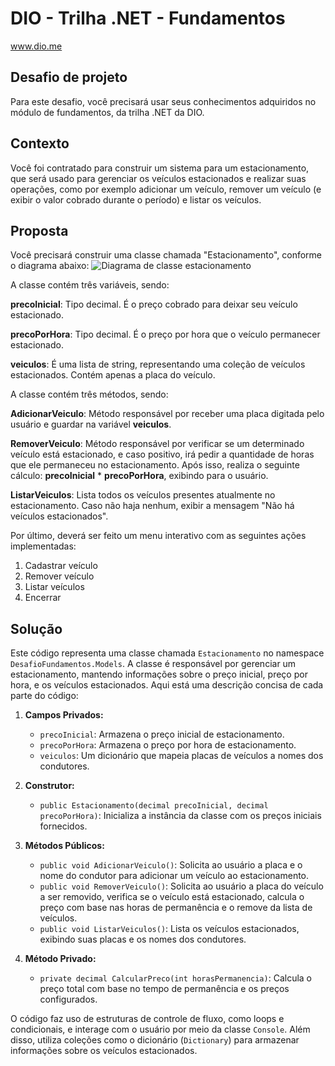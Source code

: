 # DIO - Trilha .NET - Fundamentos
www.dio.me

## Desafio de projeto
Para este desafio, você precisará usar seus conhecimentos adquiridos no módulo de fundamentos, da trilha .NET da DIO.

## Contexto
Você foi contratado para construir um sistema para um estacionamento, que será usado para gerenciar os veículos estacionados e realizar suas operações, como por exemplo adicionar um veículo, remover um veículo (e exibir o valor cobrado durante o período) e listar os veículos.

## Proposta
Você precisará construir uma classe chamada "Estacionamento", conforme o diagrama abaixo:
![Diagrama de classe estacionamento](diagrama_classe_estacionamento.png)

A classe contém três variáveis, sendo:

**precoInicial**: Tipo decimal. É o preço cobrado para deixar seu veículo estacionado.

**precoPorHora**: Tipo decimal. É o preço por hora que o veículo permanecer estacionado.

**veiculos**: É uma lista de string, representando uma coleção de veículos estacionados. Contém apenas a placa do veículo.

A classe contém três métodos, sendo:

**AdicionarVeiculo**: Método responsável por receber uma placa digitada pelo usuário e guardar na variável **veiculos**.

**RemoverVeiculo**: Método responsável por verificar se um determinado veículo está estacionado, e caso positivo, irá pedir a quantidade de horas que ele permaneceu no estacionamento. Após isso, realiza o seguinte cálculo: **precoInicial** * **precoPorHora**, exibindo para o usuário.

**ListarVeiculos**: Lista todos os veículos presentes atualmente no estacionamento. Caso não haja nenhum, exibir a mensagem "Não há veículos estacionados".

Por último, deverá ser feito um menu interativo com as seguintes ações implementadas:
1. Cadastrar veículo
2. Remover veículo
3. Listar veículos
4. Encerrar


## Solução
Este código representa uma classe chamada `Estacionamento` no namespace `DesafioFundamentos.Models`. A classe é responsável por gerenciar um estacionamento, mantendo informações sobre o preço inicial, preço por hora, e os veículos estacionados. Aqui está uma descrição concisa de cada parte do código:

1. **Campos Privados:**
   - `precoInicial`: Armazena o preço inicial de estacionamento.
   - `precoPorHora`: Armazena o preço por hora de estacionamento.
   - `veiculos`: Um dicionário que mapeia placas de veículos a nomes dos condutores.

2. **Construtor:**
   - `public Estacionamento(decimal precoInicial, decimal precoPorHora)`: Inicializa a instância da classe com os preços iniciais fornecidos.

3. **Métodos Públicos:**
   - `public void AdicionarVeiculo()`: Solicita ao usuário a placa e o nome do condutor para adicionar um veículo ao estacionamento.
   - `public void RemoverVeiculo()`: Solicita ao usuário a placa do veículo a ser removido, verifica se o veículo está estacionado, calcula o preço com base nas horas de permanência e o remove da lista de veículos.
   - `public void ListarVeiculos()`: Lista os veículos estacionados, exibindo suas placas e os nomes dos condutores.

4. **Método Privado:**
   - `private decimal CalcularPreco(int horasPermanencia)`: Calcula o preço total com base no tempo de permanência e os preços configurados.

O código faz uso de estruturas de controle de fluxo, como loops e condicionais, e interage com o usuário por meio da classe `Console`. Além disso, utiliza coleções como o dicionário (`Dictionary`) para armazenar informações sobre os veículos estacionados.